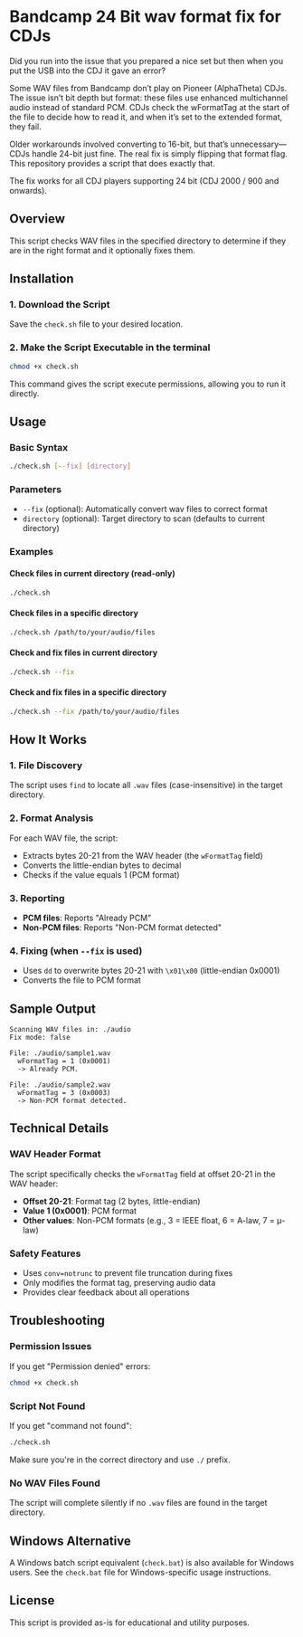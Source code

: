 # Bandcamp 24 Bit wav format fix for CDJs

Did you run into the issue that you prepared a nice set but then when you put the USB into the CDJ it gave an error? 

Some WAV files from Bandcamp don’t play on Pioneer (AlphaTheta) CDJs. The issue isn’t bit depth but format: these files use enhanced multichannel audio instead of standard PCM. CDJs check the wFormatTag at the start of the file to decide how to read it, and when it’s set to the extended format, they fail.

Older workarounds involved converting to 16-bit, but that’s unnecessary—CDJs handle 24-bit just fine. The real fix is simply flipping that format flag. This repository provides a script that does exactly that.

The fix works for all CDJ players supporting 24 bit (CDJ 2000 / 900 and onwards).

## Overview

This script checks WAV files in the specified directory to determine if they are in the right format and it optionally fixes them.

## Installation

### 1. Download the Script

Save the `check.sh` file to your desired location.

### 2. Make the Script Executable in the terminal

```bash
chmod +x check.sh
```

This command gives the script execute permissions, allowing you to run it directly.

## Usage

### Basic Syntax

```bash
./check.sh [--fix] [directory]
```

### Parameters

- `--fix` (optional): Automatically convert wav files to correct format
- `directory` (optional): Target directory to scan (defaults to current directory)

### Examples

#### Check files in current directory (read-only)
```bash
./check.sh
```

#### Check files in a specific directory
```bash
./check.sh /path/to/your/audio/files
```

#### Check and fix files in current directory
```bash
./check.sh --fix
```

#### Check and fix files in a specific directory
```bash
./check.sh --fix /path/to/your/audio/files
```

## How It Works

### 1. File Discovery
The script uses `find` to locate all `.wav` files (case-insensitive) in the target directory.

### 2. Format Analysis
For each WAV file, the script:
- Extracts bytes 20-21 from the WAV header (the `wFormatTag` field)
- Converts the little-endian bytes to decimal
- Checks if the value equals 1 (PCM format)

### 3. Reporting
- **PCM files**: Reports "Already PCM"
- **Non-PCM files**: Reports "Non-PCM format detected"

### 4. Fixing (when `--fix` is used)
- Uses `dd` to overwrite bytes 20-21 with `\x01\x00` (little-endian 0x0001)
- Converts the file to PCM format

## Sample Output

```
Scanning WAV files in: ./audio
Fix mode: false

File: ./audio/sample1.wav
  wFormatTag = 1 (0x0001)
  -> Already PCM.

File: ./audio/sample2.wav
  wFormatTag = 3 (0x0003)
  -> Non-PCM format detected.
```

## Technical Details

### WAV Header Format
The script specifically checks the `wFormatTag` field at offset 20-21 in the WAV header:
- **Offset 20-21**: Format tag (2 bytes, little-endian)
- **Value 1 (0x0001)**: PCM format
- **Other values**: Non-PCM formats (e.g., 3 = IEEE float, 6 = A-law, 7 = μ-law)

### Safety Features
- Uses `conv=notrunc` to prevent file truncation during fixes
- Only modifies the format tag, preserving audio data
- Provides clear feedback about all operations

## Troubleshooting

### Permission Issues
If you get "Permission denied" errors:
```bash
chmod +x check.sh
```

### Script Not Found
If you get "command not found":
```bash
./check.sh
```
Make sure you're in the correct directory and use `./` prefix.

### No WAV Files Found
The script will complete silently if no `.wav` files are found in the target directory.

## Windows Alternative

A Windows batch script equivalent (`check.bat`) is also available for Windows users. See the `check.bat` file for Windows-specific usage instructions. 

## License

This script is provided as-is for educational and utility purposes.
